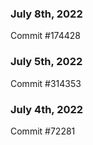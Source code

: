 ### July 8th, 2022

Commit #174428

### July 5th, 2022

Commit #314353


### July 4th, 2022

Commit #72281
